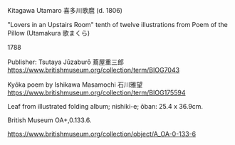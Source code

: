 Kitagawa Utamaro 喜多川歌麿 (d. 1806)

 "Lovers in an Upstairs Room" tenth of twelve illustrations from Poem of the Pillow (Utamakura 歌まくら)
 
 1788
 
 Publisher: Tsutaya Jūzaburō 蔦屋重三郎 https://www.britishmuseum.org/collection/term/BIOG7043 
 
 Kyōka poem by Ishikawa Masamochi 石川雅望 https://www.britishmuseum.org/collection/term/BIOG175594
 
 Leaf from illustrated folding album; nishiki-e; ōban: 25.4 x 36.9cm. 
 
 British Museum OA+,0.133.6.
 
 https://www.britishmuseum.org/collection/object/A_OA-0-133-6

